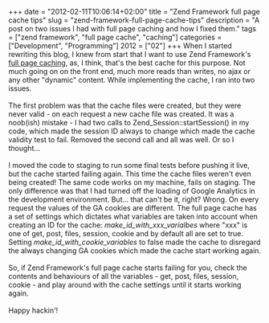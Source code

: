 +++
date = "2012-02-11T10:06:14+02:00"
title = "Zend Framework full page cache tips"
slug = "zend-framework-full-page-cache-tips"
description = "A post on two issues I had with full page caching and how I fixed them."
tags = ["zend framework", "full page cache", "caching"]
categories = ["Development", "Programming"]
2012 = ["02"]
+++
When I started rewriting this blog, I knew from start that I want to use Zend Framework's <a href="http://framework.zend.com/manual/en/zend.cache.frontends.html#zend.cache.frontends.page" target="_self">full page caching</a>,
 as, I think, that's the best cache for this purpose. Not much going on 
on the front end, much more reads than writes, no ajax or any other 
&quot;dynamic&quot; content. While implementing the cache, I ran into two issues.<br /><br />The
 first problem was that the cache files were created, but they were 
never valid - on each request a new cache file was created. It was a 
noob(ish) mistake - I had two calls to Zend_Session::startSession() in 
my code, which made the session ID always to change which made the cache
 validity test to fail. Removed the second call and all was well. Or so I
 thought...<br /><br />I moved the code to staging to run some final tests 
before pushing it live, but the cache started failing again. This time 
the cache files weren't even being created! The same code works on my 
machine, fails on staging. The only difference was that I had turned off
 the loading of Google Analytics in the development environment. But... 
that can't be it, right? Wrong. On every request the values of the GA 
cookies are different. The full page cache has a set of settings which 
dictates what variables are taken into account when creating an ID for 
the cache: <i>make_id_with_xxx_varialbes</i> where &quot;xxx&quot; is one of get, post, files, session, cookie and by default all are set to true. Setting <i>make_id_with_cookie_variables</i> to false made the cache to disregard the always changing GA cookies which made the cache start working again.<br /><br />So,
 if Zend Framework's full page cache starts failing for you, check the 
contents and behaviours of all the variables - get, post, files, 
session, cookie - and play around with the cache settings until it 
starts working again.<br /><br />Happy hackin'!
